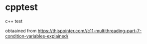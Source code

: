 # cpptest
c++ test

obtaained from 
https://thispointer.com//c11-multithreading-part-7-condition-variables-explained/
